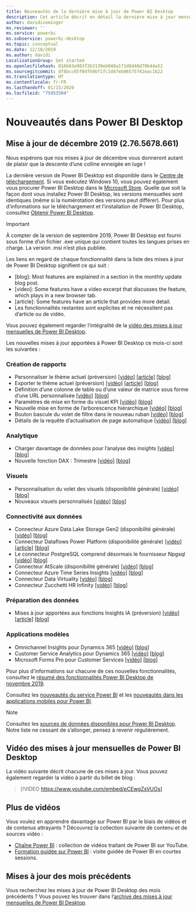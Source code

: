 ```yaml
---
title: Nouveautés de la dernière mise à jour de Power BI Desktop
description: Cet article décrit en détail la dernière mise à jour mensuelle pour Power BI Desktop.
author: davidiseminger
ms.reviewer: ''
ms.service: powerbi
ms.subservice: powerbi-desktop
ms.topic: conceptual
ms.date: 12/18/2019
ms.author: davidi
LocalizationGroup: Get started
ms.openlocfilehash: 016b83e983f2b3139eb040a1f1d8d48d70b44a52
ms.sourcegitcommit: df8bcc65f0df69bf1fc1d47eb06575742eac1622
ms.translationtype: HT
ms.contentlocale: fr-FR
ms.lasthandoff: 01/15/2020
ms.locfileid: "75953504"
---
```

# <a name="whats-new-in-power-bi-desktop"></a>Nouveautés dans Power BI Desktop


## <a name="december-2019-update-2765678661"></a>Mise à jour de décembre 2019 (2.76.5678.661)

Nous espérons que nos mises à jour de décembre vous donneront autant de plaisir que la descente d’une colline enneigée en luge ! 

La dernière version de Power BI Desktop est disponible dans le [Centre de téléchargement](https://www.microsoft.com/download/details.aspx?id=58494). Si vous exécutez Windows 10, vous pouvez également vous procurer Power BI Desktop dans le [Microsoft Store](https://aka.ms/pbidesktopstore). Quelle que soit la façon dont vous installez Power BI Desktop, les versions mensuelles sont identiques (même si la numérotation des versions peut différer). Pour plus d’informations sur le téléchargement et l’installation de Power BI Desktop, consultez [Obtenir Power BI Desktop](desktop-get-the-desktop.md). 

> [!IMPORTANT]
> À compter de la version de septembre 2019, Power BI Desktop est fourni sous forme d’un fichier .exe unique qui contient toutes les langues prises en charge. La version .msi n’est plus publiée.


Les liens en regard de chaque fonctionnalité dans la liste des mises à jour de Power BI Desktop signifient ce qui suit :

* [blog]: Most features are explained in a section in the monthly update blog post.
* [video]: Some features have a video excerpt that discusses the feature, which plays in a new browser tab.
* [article]: Some features have an article that provides more detail.
* Les fonctionnalités restantes sont explicites et ne nécessitent pas d’article ou de vidéo.

Vous pouvez également regarder l’intégralité de la [vidéo des mises à jour mensuelles de Power BI Desktop](#power-bi-desktop-monthly-update-video).

Les nouvelles mises à jour apportées à Power BI Desktop ce mois-ci sont les suivantes :


### <a name="reporting"></a>Création de rapports
* Personnaliser le thème actuel (préversion) [[vidéo]](https://youtu.be/eCEwgZsVUOs?t=10)  [[article]](desktop-report-themes.md#create-and-customize-a-theme-in-power-bi-desktop-preview)  [[blog]](https://powerbi.microsoft.com/blog/power-bi-desktop-december-2019-feature-summary/#customizeTheme) 
* Exporter le thème actuel (préversion) [[vidéo]](https://youtu.be/eCEwgZsVUOs?t=242)  [[article]](desktop-report-themes.md#export-report-themes-preview)  [[blog]](https://powerbi.microsoft.com/blog/power-bi-desktop-december-2019-feature-summary/#exportTheme) 
* Définition d’une colonne de table ou d’une valeur de matrice sous forme d’une URL personnalisée [[vidéo]](https://youtu.be/eCEwgZsVUOs?t=277)  [[blog]](https://powerbi.microsoft.com/blog/power-bi-desktop-december-2019-feature-summary/#customURL) 
* Paramètres de mise en forme du visuel KPI [[vidéo]](https://youtu.be/eCEwgZsVUOs?t=354)  [[blog]](https://powerbi.microsoft.com/blog/power-bi-desktop-december-2019-feature-summary/#KPI) 
* Nouvelle mise en forme de l’arborescence hiérarchique [[vidéo]](https://youtu.be/eCEwgZsVUOs?t=442)  [[blog]](https://powerbi.microsoft.com/blog/power-bi-desktop-december-2019-feature-summary/#decomp) 
* Bouton bascule du volet de filtre dans le nouveau ruban [[vidéo]](https://youtu.be/eCEwgZsVUOs?t=599)  [[blog]](https://powerbi.microsoft.com/blog/power-bi-desktop-december-2019-feature-summary/#filterToggle) 
* Détails de la requête d’actualisation de page automatique [[vidéo]](https://youtu.be/eCEwgZsVUOs?t=717)  [[blog]](https://powerbi.microsoft.com/blog/power-bi-desktop-december-2019-feature-summary/#APR) 


### <a name="analytics"></a>Analytique
* Charger davantage de données pour l’analyse des insights [[vidéo]](https://youtu.be/eCEwgZsVUOs?t=831)  [[blog]](https://powerbi.microsoft.com/blog/power-bi-desktop-december-2019-feature-summary/#moreAI) 
* Nouvelle fonction DAX : Trimestre [[vidéo]](https://youtu.be/eCEwgZsVUOs?t=855)  [[blog]](https://powerbi.microsoft.com/blog/power-bi-desktop-december-2019-feature-summary/#quarter) 


### <a name="visuals"></a>Visuels
* Personnalisation du volet des visuels (disponibilité générale) [[vidéo]](https://youtu.be/eCEwgZsVUOs?t=865)  [[blog]](https://powerbi.microsoft.com/blog/power-bi-desktop-december-2019-feature-summary/#personalizeViz) 
* Nouveaux visuels personnalisés [[vidéo]](https://youtu.be/eCEwgZsVUOs?t=886)  [[blog]](https://powerbi.microsoft.com/blog/power-bi-desktop-december-2019-feature-summary/#xViz) 


### <a name="data-connectivity"></a>Connectivité aux données
* Connecteur Azure Data Lake Storage Gen2 (disponibilité générale) [[vidéo]](https://youtu.be/eCEwgZsVUOs?t=2151)  [[blog]](https://powerbi.microsoft.com/blog/power-bi-desktop-december-2019-feature-summary/) 
* Connecteur Dataflows Power Platform (disponibilité générale) [[vidéo]](https://youtu.be/eCEwgZsVUOs?t=2180)  [[article]](service-edit-sap-variables.md)  [[blog]](https://powerbi.microsoft.com/blog/power-bi-desktop-december-2019-feature-summary/#ADLS) 
* Le connecteur PostgreSQL comprend désormais le fournisseur Npgsql [[vidéo]](https://youtu.be/eCEwgZsVUOs?t=2220)  [[blog]](https://powerbi.microsoft.com/blog/power-bi-desktop-december-2019-feature-summary/#PostgreSQL) 
* Connecteur AtScale (disponibilité générale) [[vidéo]](https://youtu.be/eCEwgZsVUOs?t=2245)  [[blog]](https://powerbi.microsoft.com/blog/power-bi-desktop-december-2019-feature-summary/#AtScale) 
* Connecteur Azure Time Series Insights [[vidéo]](https://youtu.be/eCEwgZsVUOs?t=2261)  [[blog]](https://powerbi.microsoft.com/blog/power-bi-desktop-december-2019-feature-summary/#ATS) 
* Connecteur Data Virtuality [[vidéo]](https://youtu.be/eCEwgZsVUOs?t=2294)  [[blog]](https://powerbi.microsoft.com/blog/power-bi-desktop-december-2019-feature-summary/#DataVirt) 
* Connecteur Zucchetti HR Infinity [[vidéo]](https://youtu.be/eCEwgZsVUOs?t=2345)  [[blog]](https://powerbi.microsoft.com/blog/power-bi-desktop-december-2019-feature-summary/#Zucchetti) 


### <a name="data-preparation"></a>Préparation des données
* Mises à jour apportées aux fonctions Insights IA (préversion) [[vidéo]](https://youtu.be/eCEwgZsVUOs?t=2366)  [[article]](desktop-ai-insights.md)  [[blog]](https://powerbi.microsoft.com/blog/power-bi-desktop-december-2019-feature-summary/#AIfunc) 


### <a name="template-apps"></a>Applications modèles
* Omnichannel Insights pour Dynamics 365  [[vidéo]](https://youtu.be/eCEwgZsVUOs?t=2416)  [[blog]](https://powerbi.microsoft.com/blog/power-bi-desktop-december-2019-feature-summary/#Omni) 
* Customer Service Analytics pour Dynamics 365  [[vidéo]](https://youtu.be/eCEwgZsVUOs?t=2500)  [[blog]](https://powerbi.microsoft.com/blog/power-bi-desktop-december-2019-feature-summary/#CS)
* Microsoft Forms Pro pour Customer Services  [[vidéo]](https://youtu.be/eCEwgZsVUOs?t=2525)  [[blog]](https://powerbi.microsoft.com/blog/power-bi-desktop-december-2019-feature-summary/#Forms) 


Pour plus d’informations sur chacune de ces nouvelles fonctionnalités, consultez le [résumé des fonctionnalités Power BI Desktop de novembre 2019](https://powerbi.microsoft.com/blog/power-bi-desktop-december-2019-feature-summary/).

Consultez les [nouveautés du service Power BI](service-whats-new.md) et les [nouveautés dans les applications mobiles pour Power BI](consumer/mobile/mobile-whats-new-in-the-mobile-apps.md).

> [!NOTE]
> Consultez les [sources de données disponibles pour Power BI Desktop](desktop-data-sources.md). Notre liste ne cessant de s’allonger, pensez à revenir régulièrement.


## <a name="power-bi-desktop-monthly-update-video"></a>Vidéo des mises à jour mensuelles de Power BI Desktop
La vidéo suivante décrit chacune de ces mises à jour. Vous pouvez également regarder la vidéo à partir du billet de blog :

> [!VIDEO https://www.youtube.com/embed/eCEwgZsVUOs]


## <a name="more-videos"></a>Plus de vidéos

Vous voulez en apprendre davantage sur Power BI par le biais de vidéos et de contenus attrayants ? Découvrez la collection suivante de contenu et de sources vidéo :

-   [Chaîne Power BI](https://www.youtube.com/user/mspowerbi) : collection de vidéos traitant de Power BI sur YouTube.
-   [Formation guidée sur Power BI](https://powerbi.microsoft.com/guided-learning/) : visite guidée de Power BI en courtes sessions.

## <a name="updates-for-previous-months"></a>Mises à jour des mois précédents

Vous recherchez les mises à jour de Power BI Desktop des mois précédents ? Vous pouvez les trouver dans l’[archive des mises à jour mensuelles de Power BI Desktop](desktop-latest-update-archive.md).
